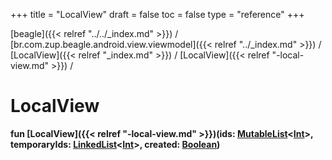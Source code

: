 +++
title = "LocalView"
draft = false
toc = false
type = "reference"
+++

[beagle]({{< relref "../../_index.md" >}}) / [br.com.zup.beagle.android.view.viewmodel]({{< relref "../_index.md" >}}) / [LocalView]({{< relref "_index.md" >}}) / [LocalView]({{< relref "-local-view.md" >}}) / 



# LocalView  
  
<b><b>fun [LocalView]({{< relref "-local-view.md" >}})(ids: [MutableList](https://kotlinlang.org/api/latest/jvm/stdlib/kotlin.collections/-mutable-list/index.html)<[Int](https://kotlinlang.org/api/latest/jvm/stdlib/kotlin/-int/index.html)>, temporaryIds: [LinkedList](https://developer.android.com/reference/kotlin/java/util/LinkedList.html)<[Int](https://kotlinlang.org/api/latest/jvm/stdlib/kotlin/-int/index.html)>, created: [Boolean](https://kotlinlang.org/api/latest/jvm/stdlib/kotlin/-boolean/index.html))</b></b>  




